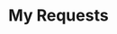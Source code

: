 ---
title: My Requests
excerpt: Set up My Requests to enable your users to debug their requests.
api:
  file: address.json
  operationId: get_address-api-key
api_config: my-requests
hidden: true
---